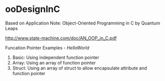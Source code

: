 # ooDesignInC

Based on Application Note: Object-Oriented Programming in C by Quantum Leaps

http://www.state-machine.com/doc/AN_OOP_in_C.pdf

Funcation Pointer Examples - *HelloWorld*
1. Basic: Using independent function pointer
2. Array: Using an array of function pointer
3. Struct: Using an array of struct to allow encapsulate attribute and function pointer
